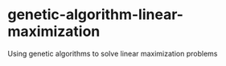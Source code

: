 # genetic-algorithm-linear-maximization
Using genetic algorithms to solve linear maximization problems
